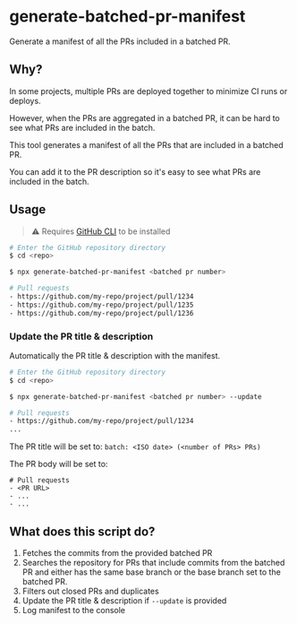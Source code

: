 # generate-batched-pr-manifest

Generate a manifest of all the PRs included in a batched PR.

## Why?
In some projects, multiple PRs are deployed together to minimize CI runs or deploys.

However, when the PRs are aggregated in a batched PR, it can be hard to see what PRs are included in the batch.

This tool generates a manifest of all the PRs that are included in a batched PR.

You can add it to the PR description so it's easy to see what PRs are included in the batch.

## Usage

> ⚠️ Requires [GitHub CLI](https://cli.github.com/) to be installed

```sh
# Enter the GitHub repository directory
$ cd <repo>

$ npx generate-batched-pr-manifest <batched pr number>

# Pull requests
- https://github.com/my-repo/project/pull/1234
- https://github.com/my-repo/project/pull/1235
- https://github.com/my-repo/project/pull/1236
```

### Update the PR title & description

Automatically the PR title & description with the manifest.

```sh
# Enter the GitHub repository directory
$ cd <repo>

$ npx generate-batched-pr-manifest <batched pr number> --update

# Pull requests
- https://github.com/my-repo/project/pull/1234
...
```

The PR title will be set to: `batch: <ISO date> (<number of PRs> PRs)`

The PR body will be set to:

```
# Pull requests
- <PR URL>
- ...
- ...
```

## What does this script do?

1. Fetches the commits from the provided batched PR
2. Searches the repository for PRs that include commits from the batched PR and either has the same base branch or the base branch set to the batched PR.
3. Filters out closed PRs and duplicates
4. Update the PR title & description if `--update` is provided
5. Log manifest to the console
